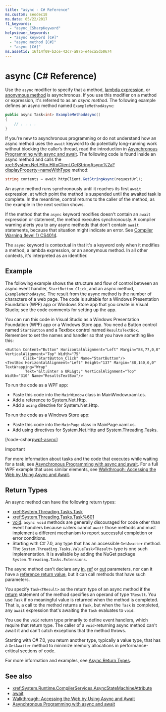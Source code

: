 ```yaml
---
title: "async - C# Reference"
ms.custom: seodec18
ms.date: 05/22/2017
f1_keywords: 
  - "async_CSharpKeyword"
helpviewer_keywords: 
  - "async keyword [C#]"
  - "async method [C#]"
  - "async [C#]"
ms.assetid: 16f14f09-b2ce-42c7-a875-e4eca5d50674
---
```

# async (C# Reference)

Use the `async` modifier to specify that a method, [lambda expression](../../programming-guide/statements-expressions-operators/lambda-expressions.md), or [anonymous method](../operators/delegate-operator.md) is asynchronous. If you use this modifier on a method or expression, it's referred to as an *async method*. The following example defines an async method named `ExampleMethodAsync`:
  
```csharp  
public async Task<int> ExampleMethodAsync()  
{  
    // . . . .  
}  
```  

If you're new to asynchronous programming or do not understand how an async method uses the `await` keyword to do potentially long-running work without blocking the caller’s thread, read the introduction in [Asynchronous Programming with async and await](../../programming-guide/concepts/async/index.md). The following code is found inside an async method and calls the <xref:System.Net.Http.HttpClient.GetStringAsync%2a?displayProperty=nameWithType> method: 
  
```csharp  
string contents = await httpClient.GetStringAsync(requestUrl);  
```  
  
An async method runs synchronously until it reaches its first `await` expression, at which point the method is suspended until the awaited task is complete. In the meantime, control returns to the caller of the method, as the example in the next section shows.  
  
If the method that the `async` keyword modifies doesn't contain an `await` expression or statement, the method executes synchronously. A compiler warning alerts you to any async methods that don't contain `await` statements, because that situation might indicate an error. See [Compiler Warning (level 1) CS4014](../compiler-messages/cs4014.md).  
  
 The `async` keyword is contextual in that it's a keyword only when it modifies a method, a lambda expression, or an anonymous method. In all other contexts, it's interpreted as an identifier.  
  
## Example  
The following example shows the structure and flow of control between an async event handler, `StartButton_Click`, and an async method, `ExampleMethodAsync`. The result from the async method is the number of characters of a web page. The code is suitable for a Windows Presentation Foundation (WPF) app or Windows Store app that you create in Visual Studio; see the code comments for setting up the app.  

You can run this code in Visual Studio as a Windows Presentation Foundation (WPF) app or a Windows Store app. You need a Button control named `StartButton` and a Textbox control named `ResultsTextBox`. Remember to set the names and handler so that you have something like this:  

```xaml
<Button Content="Button" HorizontalAlignment="Left" Margin="88,77,0,0" VerticalAlignment="Top" Width="75"  
        Click="StartButton_Click" Name="StartButton"/>  
<TextBox HorizontalAlignment="Left" Height="137" Margin="88,140,0,0" TextWrapping="Wrap"   
         Text="&lt;Enter a URL&gt;" VerticalAlignment="Top" Width="310" Name="ResultsTextBox"/>  
```
  
To run the code as a WPF app:  

- Paste this code into the `MainWindow` class in MainWindow.xaml.cs.  
- Add a reference to System.Net.Http.  
- Add a `using` directive for System.Net.Http.  
  
To run the code as a Windows Store app:  
- Paste this code into the `MainPage` class in MainPage.xaml.cs.  
- Add using directives for System.Net.Http and System.Threading.Tasks.  
  
[!code-csharp[wpf-async](../../../../samples/snippets/csharp/language-reference/keywords/async/wpf/mainwindow.xaml.cs#1)]
  
> [!IMPORTANT]
>  For more information about tasks and the code that executes while waiting for a task, see [Asynchronous Programming with async and await](../../programming-guide/concepts/async/index.md). For a full WPF example that uses similar elements, see [Walkthrough: Accessing the Web by Using Async and Await](../../programming-guide/concepts/async/walkthrough-accessing-the-web-by-using-async-and-await.md).  
  
## Return Types  
An async method can have the following return types:

- <xref:System.Threading.Tasks.Task>
- <xref:System.Threading.Tasks.Task%601>
- [void](./void.md). `async void` methods are generally discouraged for code other than event handlers because callers cannot `await` those methods and must implement a different mechanism to report successful completion or error conditions.
- Starting with C# 7.0, any type that has an accessible `GetAwaiter` method. The `System.Threading.Tasks.ValueTask<TResult>` type is one such implementation. It is available by adding the NuGet package `System.Threading.Tasks.Extensions`. 

The async method can't declare any [in](./in-parameter-modifier.md), [ref](./ref.md) or [out](./out-parameter-modifier.md) parameters, nor can it have a [reference return value](../../programming-guide/classes-and-structs/ref-returns.md), but it can call methods that have such parameters.  
  
You specify `Task<TResult>` as the return type of an async method if the [return](./return.md) statement of the method specifies an operand of type `TResult`. You use `Task` if no meaningful value is returned when the method is completed. That is, a call to the method returns a `Task`, but when the `Task` is completed, any `await` expression that's awaiting the `Task` evaluates to `void`.  
  
You use the `void` return type primarily to define event handlers, which require that return type. The caller of a `void`-returning async method can't await it and can't catch exceptions that the method throws.  

Starting with C# 7.0, you return another type, typically a value type, that has a `GetAwaiter` method to minimize memory allocations in performance-critical sections of code. 

For more information and examples, see [Async Return Types](../../programming-guide/concepts/async/async-return-types.md).  
  
## See also

- <xref:System.Runtime.CompilerServices.AsyncStateMachineAttribute>
- [await](./await.md)
- [Walkthrough: Accessing the Web by Using Async and Await](../../programming-guide/concepts/async/walkthrough-accessing-the-web-by-using-async-and-await.md)
- [Asynchronous Programming with async and await](../../programming-guide/concepts/async/index.md)

